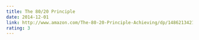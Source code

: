 ```yaml
---
title: The 80/20 Principle
date: 2014-12-01
link: http://www.amazon.com/The-80-20-Principle-Achieving/dp/1486213421
rating: 3
---
```

